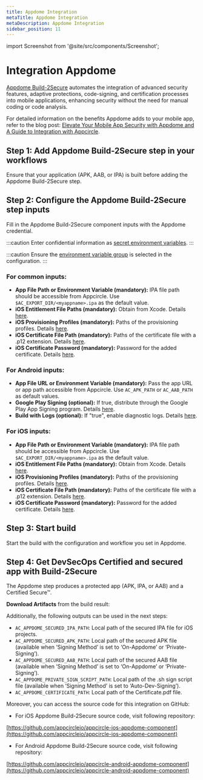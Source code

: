 ```yaml
---
title: Appdome Integration
metaTitle: Appdome Integration
metaDescription: Appdome Integration
sidebar_position: 11
---
```


import Screenshot from '@site/src/components/Screenshot';

# Integration Appdome

[Appdome Build-2Secure](https://apis.appdome.com/docs/integrate-in-cicd) automates the integration of advanced security features, adaptive protections, code-signing, and certification processes into mobile applications, enhancing security without the need for manual coding or code analysis.

For detailed information on the benefits Appdome adds to your mobile app, refer to the blog post: [Elevate Your Mobile App Security with Appdome and A Guide to Integration with Appcircle](https://appcircle.io/blog/elevate-your-mobile-app-security-with-appdome-and-a-guide-to-integration-with-appcircle).

## Step 1: Add Appdome Build-2Secure step in your workflows

Ensure that your application (APK, AAB, or IPA) is built before adding the Appdome Build-2Secure step.

<Screenshot url='https://cdn.appcircle.io/docs/assets/video-appdome-blog-1.gif' />

## Step 2: Configure the Appdome Build-2Secure step inputs

Fill in the Appdome Build-2Secure component inputs with the Appdome credential.

<Screenshot url='https://cdn.appcircle.io/docs/assets/appdome-blog-1.png' />

:::caution
Enter confidential information as [secret environment variables](https://docs.appcircle.io/environment-variables/managing-variables#adding-key-and-text-based-value-pairs).
:::

:::caution
Ensure the [environment variable group](https://docs.appcircle.io/environment-variables/managing-variables#using-environment-variable-groups-in-builds) is selected in the configuration.
:::

### For common inputs:

- **App File Path or Environment Variable (mandatory):** IPA file path should be accessible from Appcircle. Use `$AC_EXPORT_DIR/<myappname>.ipa` as the default value.
- **iOS Entitlement File Paths (mandatory):** Obtain from Xcode. Details [here](https://www.appdome.com/how-to/devsecops-automation-mobile-cicd/automated-signing-secured-android-ios/extract-and-use-ios-entitlements-files-for-signing-secured-ios-app/).
- **iOS Provisioning Profiles (mandatory):** Paths of the provisioning profiles. Details [here](https://www.appdome.com/dev-sec-blog/best-practices-for-signing-ios-applications/).
- **iOS Certificate File Path (mandatory):** Paths of the certificate file with a .p12 extension. Details [here](https://www.appdome.com/dev-sec-blog/best-practices-for-signing-ios-applications/).
- **iOS Certificate Password (mandatory):** Password for the added certificate. Details [here](https://www.appdome.com/dev-sec-blog/best-practices-for-signing-ios-applications/).

### For Android inputs:

- **App File URL or Environment Variable (mandatory):** Pass the app URL or app path accessible from Appcircle. Use `AC_APK_PATH` or `AC_AAB_PATH` as default values.
- **Google Play Signing (optional):** If true, distribute through the Google Play App Signing program. Details [here](https://www.appdome.com/how-to/devsecops-automation-mobile-cicd/automated-signing-secured-android-ios/automatic-code-signing-for-secured-android-apps-on-appdome/).
- **Build with Logs (optional):** If "true", enable diagnostic logs. Details [here](https://www.appdome.com/how-to/devsecops-automation-mobile-cicd/test-secured-mobile-apps/appdome-diagnostic-logs-for-troubleshooting-secured-apps/).

### For iOS inputs:

<Screenshot url='https://cdn.appcircle.io/docs/assets/appdome-blog-2.png' />

- **App File Path or Environment Variable (mandatory):** IPA file path should be accessible from Appcircle. Use `$AC_EXPORT_DIR/<myappname>.ipa` as the default value.
- **iOS Entitlement File Paths (mandatory):** Obtain from Xcode. Details [here](https://www.appdome.com/how-to/devsecops-automation-mobile-cicd/automated-signing-secured-android-ios/extract-and-use-ios-entitlements-files-for-signing-secured-ios-app/).
- **iOS Provisioning Profiles (mandatory):** Paths of the provisioning profiles. Details [here](https://www.appdome.com/dev-sec-blog/best-practices-for-signing-ios-applications/).
- **iOS Certificate File Path (mandatory):** Paths of the certificate file with a .p12 extension. Details [here](https://www.appdome.com/dev-sec-blog/best-practices-for-signing-ios-applications/).
- **iOS Certificate Password (mandatory):** Password for the added certificate. Details [here](https://www.appdome.com/dev-sec-blog/best-practices-for-signing-ios-applications/).

## Step 3: Start build

Start the build with the configuration and workflow you set in Appdome.

<Screenshot url='https://cdn.appcircle.io/docs/assets/appdome-blog-3.png' />

## Step 4: Get DevSecOps Certified and secured app with Build-2Secure

The Appdome step produces a protected app (APK, IPA, or AAB) and a Certified Secure™.

**Download Artifacts** from the build result:

<Screenshot url='https://cdn.appcircle.io/docs/assets/video-appdome-blog-2.gif' />

Additionally, the following outputs can be used in the next steps:

- `AC_APPDOME_SECURED_IPA_PATH`: Local path of the secured IPA file for iOS projects.
- `AC_APPDOME_SECURED_APK_PATH`: Local path of the secured APK file (available when ‘Signing Method’ is set to ‘On-Appdome’ or ‘Private-Signing’).
- `AC_APPDOME_SECURED_AAB_PATH`: Local path of the secured AAB file (available when ‘Signing Method’ is set to ‘On-Appdome’ or ‘Private-Signing’).
- `AC_APPDOME_PRIVATE_SIGN_SCRIPT_PATH`: Local path of the .sh sign script file (available when ‘Signing Method’ is set to ‘Auto-Dev-Signing’).
- `AC_APPDOME_CERTIFICATE_PATH`: Local path of the Certificate.pdf file.

Moreover, you can access the source code for this integration on GitHub:
- For iOS Appdome Build-2Secure source code, visit following repository:

[https://github.com/appcircleio/appcircle-ios-appdome-component](https://github.com/appcircleio/appcircle-ios-appdome-component)

- For Android Appdome Build-2Secure source code, visit following repository:

[https://github.com/appcircleio/appcircle-android-appdome-component](https://github.com/appcircleio/appcircle-android-appdome-component)
